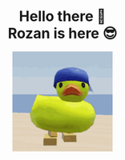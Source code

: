 <h1 align="center">Hello there 👋 <br> Rozan is here 😎</h1>
<div align="center"><img src="duck-r.gif" width="200px"></div>

<!-- ## What am I interested in?
- 👨‍💻 Competitive Programming
- ➗ Math
- 🌐 Web Development

## Mastered Languages

-->

<!--

Here are some ideas to get you started:

- 🔭 I’m currently working on ...
- 🌱 I’m currently learning ...
- 👯 I’m looking to collaborate on ...
- 🤔 I’m looking for help with ...
- 💬 Ask me about ...
- 📫 How to reach me: ...
- 😄 Pronouns: ...
- ⚡ Fun fact: ...
-->
